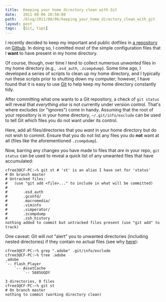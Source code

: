 ```yaml
---
title:  Keeping your home directory clean with Git
date:   2011-08-06 20:50:00
path:   /blog/2011/08/06/keeping_your_home_directory_clean_with_git
layout: post
tags:   [Git, tips]
---
```


I recently decided to keep my important and public dotfiles in
[a repository](http://curtisfree.com/config) on [Github](https://github.com/). In doing so,
I comitted _most_ of the simple configuration files that I **want** to have present in my home
directory.

Of course, though, over time I tend to collect numerous _unwanted_ files in my home directory
(e.g., `.esd_auth`, `.zcompdump`). Some time ago, I developed a series of scripts to clean up my
home directory, and I typically run these scripts prior to shutting down my computer; however,
I have found that it is easy to use [Git](http://git-scm.com/) to help keep my home directory
constantly tidy.

After committing what one wants to a Git repository, a check of `git status` will reveal that
_everything else_ is not currently under version control. That's where excludes (or "ignores")
come in handy. Assuming that the root of your repository is in your home directory,
`~/.git/info/exclude` can be used to tell Git which files you do not want under its control.

Here, add all files/directories that you _want_ in your home directory but do not wish to commit.
Ensure that you do not list any files you do **not** want at all (files like the aforementioned
`.zcompdump`).

Now, barring any changes you have made to files that _are_ in your repo, `git status` can be used
to reveal a quick list of any unwanted files that have accumulated:

    cfree3@CF-PC:~% git st # 'st' is an alias I have set for 'status'
    # On branch master
    # Untracked files:
    #   (use "git add <file>..." to include in what will be committed)
    #
    #       .esd_auth
    #       .gconfd/
    #       .macromedia/
    #       .viminfo
    #       .vimperator/
    #       .zcompdump
    #       .zsh_history
    nothing added to commit but untracked files present (use "git add" to track)

One caveat: Git will _not_ "alert" you to unwanted directories (including nested directories) if
they contain no actual files (see why [here](https://www.google.com/search?q=git+empty+directories)):

    cfree3@CF-PC:~% grep ".adobe" .git/info/exclude
    cfree3@CF-PC:~% tree .adobe
    .adobe
    `-- Flash_Player
        `-- AssetCache
            `-- 5885UGDY
    
    3 directories, 0 files
    cfree3@CF-PC:~% git st
    # On branch master
    nothing to commit (working directory clean)

